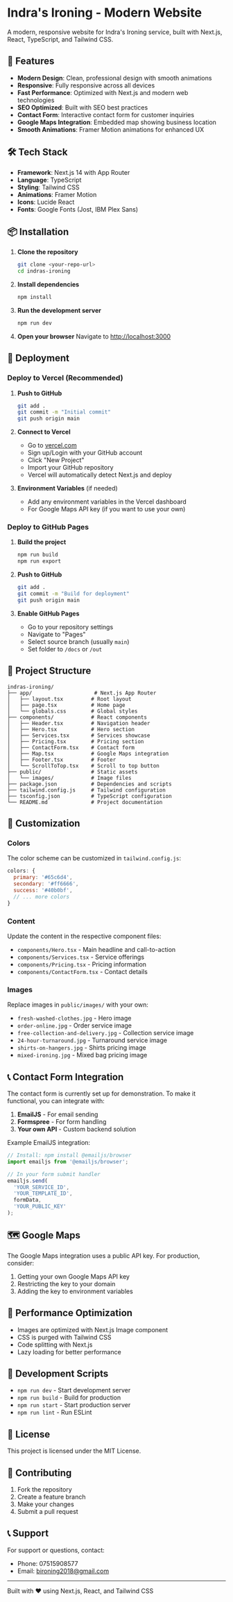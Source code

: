 # Indra's Ironing - Modern Website

A modern, responsive website for Indra's Ironing service, built with Next.js, React, TypeScript, and Tailwind CSS.

## 🚀 Features

- **Modern Design**: Clean, professional design with smooth animations
- **Responsive**: Fully responsive across all devices
- **Fast Performance**: Optimized with Next.js and modern web technologies
- **SEO Optimized**: Built with SEO best practices
- **Contact Form**: Interactive contact form for customer inquiries
- **Google Maps Integration**: Embedded map showing business location
- **Smooth Animations**: Framer Motion animations for enhanced UX

## 🛠️ Tech Stack

- **Framework**: Next.js 14 with App Router
- **Language**: TypeScript
- **Styling**: Tailwind CSS
- **Animations**: Framer Motion
- **Icons**: Lucide React
- **Fonts**: Google Fonts (Jost, IBM Plex Sans)

## 📦 Installation

1. **Clone the repository**
   ```bash
   git clone <your-repo-url>
   cd indras-ironing
   ```

2. **Install dependencies**
   ```bash
   npm install
   ```

3. **Run the development server**
   ```bash
   npm run dev
   ```

4. **Open your browser**
   Navigate to [http://localhost:3000](http://localhost:3000)

## 🚀 Deployment

### Deploy to Vercel (Recommended)

1. **Push to GitHub**
   ```bash
   git add .
   git commit -m "Initial commit"
   git push origin main
   ```

2. **Connect to Vercel**
   - Go to [vercel.com](https://vercel.com)
   - Sign up/Login with your GitHub account
   - Click "New Project"
   - Import your GitHub repository
   - Vercel will automatically detect Next.js and deploy

3. **Environment Variables** (if needed)
   - Add any environment variables in the Vercel dashboard
   - For Google Maps API key (if you want to use your own)

### Deploy to GitHub Pages

1. **Build the project**
   ```bash
   npm run build
   npm run export
   ```

2. **Push to GitHub**
   ```bash
   git add .
   git commit -m "Build for deployment"
   git push origin main
   ```

3. **Enable GitHub Pages**
   - Go to your repository settings
   - Navigate to "Pages"
   - Select source branch (usually `main`)
   - Set folder to `/docs` or `/out`

## 📁 Project Structure

```
indras-ironing/
├── app/                    # Next.js App Router
│   ├── layout.tsx         # Root layout
│   ├── page.tsx           # Home page
│   └── globals.css        # Global styles
├── components/            # React components
│   ├── Header.tsx         # Navigation header
│   ├── Hero.tsx           # Hero section
│   ├── Services.tsx       # Services showcase
│   ├── Pricing.tsx        # Pricing section
│   ├── ContactForm.tsx    # Contact form
│   ├── Map.tsx            # Google Maps integration
│   ├── Footer.tsx         # Footer
│   └── ScrollToTop.tsx    # Scroll to top button
├── public/                # Static assets
│   └── images/            # Image files
├── package.json           # Dependencies and scripts
├── tailwind.config.js     # Tailwind configuration
├── tsconfig.json          # TypeScript configuration
└── README.md              # Project documentation
```

## 🎨 Customization

### Colors
The color scheme can be customized in `tailwind.config.js`:
```javascript
colors: {
  primary: '#65c6d4',
  secondary: '#ff6666',
  success: '#40b0bf',
  // ... more colors
}
```

### Content
Update the content in the respective component files:
- `components/Hero.tsx` - Main headline and call-to-action
- `components/Services.tsx` - Service offerings
- `components/Pricing.tsx` - Pricing information
- `components/ContactForm.tsx` - Contact details

### Images
Replace images in `public/images/` with your own:
- `fresh-washed-clothes.jpg` - Hero image
- `order-online.jpg` - Order service image
- `free-collection-and-delivery.jpg` - Collection service image
- `24-hour-turnaround.jpg` - Turnaround service image
- `shirts-on-hangers.jpg` - Shirts pricing image
- `mixed-ironing.jpg` - Mixed bag pricing image

## 📞 Contact Form Integration

The contact form is currently set up for demonstration. To make it functional, you can integrate with:

1. **EmailJS** - For email sending
2. **Formspree** - For form handling
3. **Your own API** - Custom backend solution

Example EmailJS integration:
```javascript
// Install: npm install @emailjs/browser
import emailjs from '@emailjs/browser';

// In your form submit handler
emailjs.send(
  'YOUR_SERVICE_ID',
  'YOUR_TEMPLATE_ID',
  formData,
  'YOUR_PUBLIC_KEY'
);
```

## 🗺️ Google Maps

The Google Maps integration uses a public API key. For production, consider:
1. Getting your own Google Maps API key
2. Restricting the key to your domain
3. Adding the key to environment variables

## 📱 Performance Optimization

- Images are optimized with Next.js Image component
- CSS is purged with Tailwind CSS
- Code splitting with Next.js
- Lazy loading for better performance

## 🔧 Development Scripts

- `npm run dev` - Start development server
- `npm run build` - Build for production
- `npm run start` - Start production server
- `npm run lint` - Run ESLint

## 📄 License

This project is licensed under the MIT License.

## 🤝 Contributing

1. Fork the repository
2. Create a feature branch
3. Make your changes
4. Submit a pull request

## 📞 Support

For support or questions, contact:
- Phone: 07515908577
- Email: bironing2018@gmail.com

---

Built with ❤️ using Next.js, React, and Tailwind CSS
